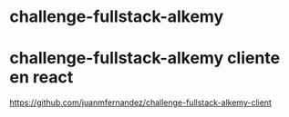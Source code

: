 # challenge-fullstack-alkemy

# challenge-fullstack-alkemy cliente en react
https://github.com/juanmfernandez/challenge-fullstack-alkemy-client